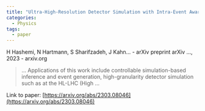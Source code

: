 ```yaml
---
title: "Ultra-High-Resolution Detector Simulation with Intra-Event Aware GAN and Self-Supervised Relational Reasoning"
categories:
  - Physics
tags:
  - paper
---
```

H Hashemi, N Hartmann, S Sharifzadeh, J Kahn… - arXiv preprint arXiv …, 2023 - arxiv.org

>… Applications of this work include controllable simulation-based inference and event generation, high-granularity detector simulation such as at the HL-LHC (High …

Link to paper: [https://arxiv.org/abs/2303.08046](https://arxiv.org/abs/2303.08046)
